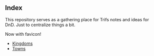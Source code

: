 
## Index

This repository serves as a gathering place for Trifs notes and ideas for DnD. Just to centralize things a bit.

Now with favicon!
- [Kingdoms](/kingdoms/index.md)
- [Towns](/towns/index.md)
